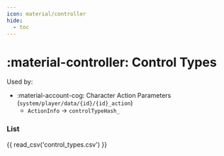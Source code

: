 ```yaml
---
icon: material/controller
hide:
  - toc
---
```


# :material-controller: Control Types

Used by:

* :material-account-cog: Character Action Parameters (`system/player/data/{id}/{id}_action`)
    * `ActionInfo` -> `controlTypeHash_`

### List

{{ read_csv('control_types.csv') }}